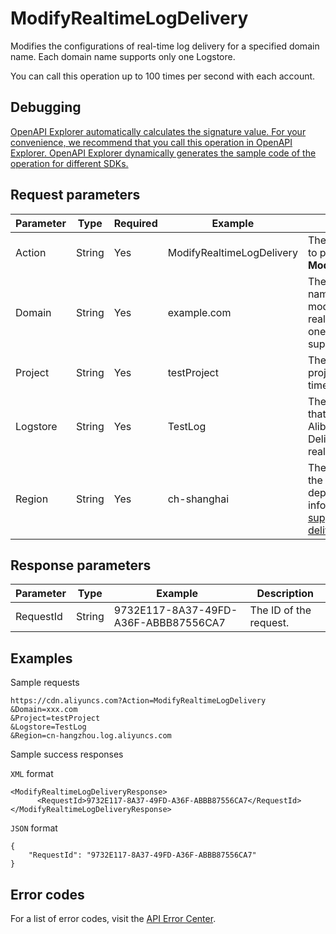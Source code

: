 # ModifyRealtimeLogDelivery

Modifies the configurations of real-time log delivery for a specified domain name. Each domain name supports only one Logstore.

You can call this operation up to 100 times per second with each account.

## Debugging

[OpenAPI Explorer automatically calculates the signature value. For your convenience, we recommend that you call this operation in OpenAPI Explorer. OpenAPI Explorer dynamically generates the sample code of the operation for different SDKs.](https://api.aliyun.com/#product=Cdn&api=ModifyRealtimeLogDelivery&type=RPC&version=2018-05-10)

## Request parameters

|Parameter|Type|Required|Example|Description|
|---------|----|--------|-------|-----------|
|Action|String|Yes|ModifyRealtimeLogDelivery|The operation that you want to perform. Set the value to **ModifyRealtimeLogDelivery**. |
|Domain|String|Yes|example.com|The accelerated domain name for which you want to modify the configurations of real-time log delivery. Only one domain name is supported. |
|Project|String|Yes|testProject|The name of the Log Service project that is used for real-time log delivery. |
|Logstore|String|Yes|TestLog|The name of the Logstore that collects log data from Alibaba Cloud Content Delivery Network \(CDN\) in real time. |
|Region|String|Yes|ch-shanghai|The ID of the region where the Log Service project is deployed. For more information, see [Regions that support real-time log delivery](~~144883~~). |

## Response parameters

|Parameter|Type|Example|Description|
|---------|----|-------|-----------|
|RequestId|String|9732E117-8A37-49FD-A36F-ABBB87556CA7|The ID of the request. |

## Examples

Sample requests

```
https://cdn.aliyuncs.com?Action=ModifyRealtimeLogDelivery
&Domain=xxx.com
&Project=testProject
&Logstore=TestLog
&Region=cn-hangzhou.log.aliyuncs.com
```

Sample success responses

`XML` format

```
<ModifyRealtimeLogDeliveryResponse>
	  <RequestId>9732E117-8A37-49FD-A36F-ABBB87556CA7</RequestId>
</ModifyRealtimeLogDeliveryResponse>
```

`JSON` format

```
{
    "RequestId": "9732E117-8A37-49FD-A36F-ABBB87556CA7"
}
```

## Error codes

For a list of error codes, visit the [API Error Center](https://error-center.alibabacloud.com/status/product/Cdn).

